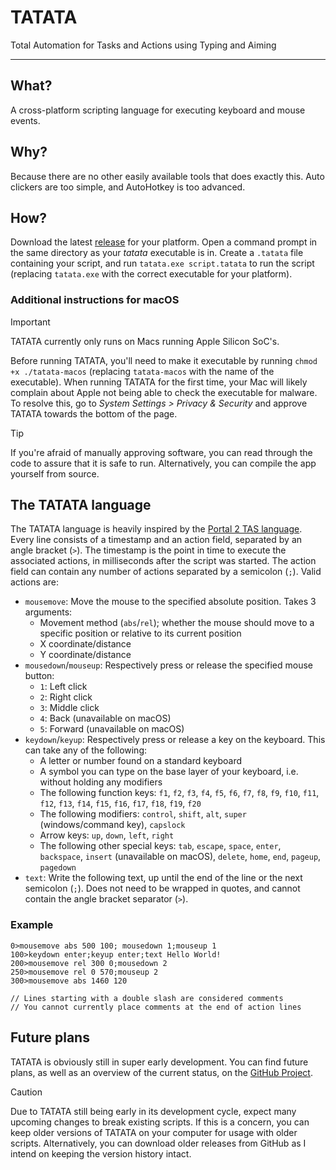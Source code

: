 # TATATA

Total Automation for Tasks and Actions using Typing and Aiming

---

## What?

A cross-platform scripting language for executing keyboard and mouse events.

## Why?

Because there are no other easily available tools that does exactly this. Auto clickers are too simple, and AutoHotkey
is too advanced.

## How?

Download the latest [release](https://github.com/soni801/tatata/releases) for your platform. Open a command prompt in
the same directory as your _tatata_ executable is in. Create a `.tatata` file containing your script, and run
`tatata.exe script.tatata` to run the script (replacing `tatata.exe` with the correct executable for your platform).

### Additional instructions for macOS

> [!IMPORTANT]
> TATATA currently only runs on Macs running Apple Silicon SoC's.

Before running TATATA, you'll need to make it executable by running `chmod +x ./tatata-macos` (replacing `tatata-macos`
with the name of the executable). When running TATATA for the first time, your Mac will likely complain about Apple not
being able to check the executable for malware. To resolve this, go to _System Settings > Privacy & Security_ and
approve TATATA towards the bottom of the page.

> [!TIP]
> If you're afraid of manually approving software, you can read through the code to assure that it is safe to run.
> Alternatively, you can compile the app yourself from source.

## The TATATA language

The TATATA language is heavily inspired by the [Portal 2 TAS language](https://wiki.portal2.sr/TASing). Every line
consists of a timestamp and an action field, separated by an angle bracket (`>`). The timestamp is the point in time to
execute the associated actions, in milliseconds after the script was started. The action field can contain any number of
actions separated by a semicolon (`;`). Valid actions are:

- `mousemove`: Move the mouse to the specified absolute position. Takes 3 arguments:
  - Movement method (`abs`/`rel`); whether the mouse should move to a specific position or relative to its current position
  - X coordinate/distance
  - Y coordinate/distance
- `mousedown`/`mouseup`: Respectively press or release the specified mouse button:
  - `1`: Left click
  - `2`: Right click
  - `3`: Middle click
  - `4`: Back (unavailable on macOS)
  - `5`: Forward (unavailable on macOS)
- `keydown`/`keyup`: Respectively press or release a key on the keyboard. This can take any of the following:
  - A letter or number found on a standard keyboard
  - A symbol you can type on the base layer of your keyboard, i.e. without holding any modifiers
  - The following function keys: `f1`, `f2`, `f3`, `f4`, `f5`, `f6`, `f7`, `f8`, `f9`, `f10`, `f11`, `f12`, `f13`,
  `f14`, `f15`, `f16`, `f17`, `f18`, `f19`, `f20`
  - The following modifiers: `control`, `shift`, `alt`, `super` (windows/command key), `capslock`
  - Arrow keys: `up`, `down`, `left`, `right`
  - The following other special keys: `tab`, `escape`, `space`, `enter`, `backspace`, `insert` (unavailable on macOS),
  `delete`, `home`, `end`, `pageup`, `pagedown`
- `text`: Write the following text, up until the end of the line or the next semicolon (`;`). Does not need to be
  wrapped in quotes, and cannot contain the angle bracket separator (`>`).

### Example

```
0>mousemove abs 500 100; mousedown 1;mouseup 1
100>keydown enter;keyup enter;text Hello World!
200>mousemove rel 300 0;mousedown 2
250>mousemove rel 0 570;mouseup 2
300>mousemove abs 1460 120

// Lines starting with a double slash are considered comments
// You cannot currently place comments at the end of action lines
```

## Future plans

TATATA is obviously still in super early development. You can find future plans, as well as an overview of the current
status, on the [GitHub Project](https://github.com/users/soni801/projects/6).

> [!CAUTION]
> Due to TATATA still being early in its development cycle, expect many upcoming changes to break existing scripts.
> If this is a concern, you can keep older versions of TATATA on your computer for usage with older scripts.
> Alternatively, you can download older releases from GitHub as I intend on keeping the version history intact.
